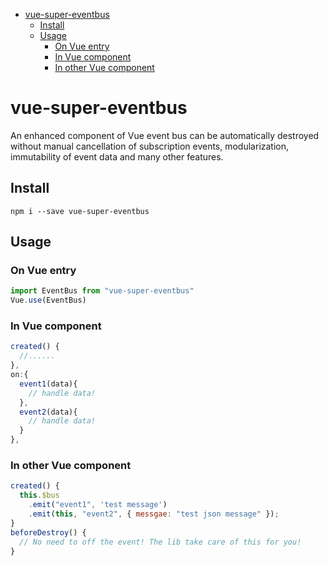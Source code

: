 - [vue-super-eventbus](#vue-super-eventbus)
  - [Install](#install)
  - [Usage](#usage)
    - [On Vue entry](#on-vue-entry)
    - [In Vue component](#in-vue-component)
    - [In other Vue component](#in-other-vue-component)
# vue-super-eventbus
An enhanced component of Vue event bus can be automatically destroyed without manual cancellation of subscription events, modularization, immutability of event data and many other features.

## Install
``` shell
npm i --save vue-super-eventbus
```

## Usage
### On Vue entry
``` javascript
import EventBus from "vue-super-eventbus"
Vue.use(EventBus)
```
### In Vue component
``` javascript
created() {
  //......
},
on:{
  event1(data){
    // handle data!
  },
  event2(data){
    // handle data!
  }
},
```
### In other Vue component
``` javascript
created() {
  this.$bus
    .emit("event1", 'test message')
    .emit(this, "event2", { messgae: "test json message" });
}
beforeDestroy() {
  // No need to off the event! The lib take care of this for you!
}
```